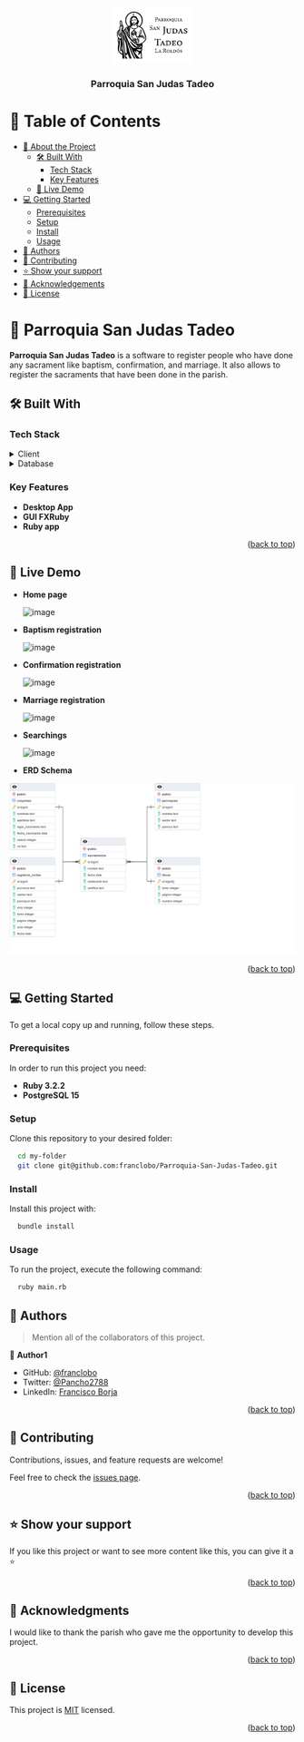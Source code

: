 <a name="readme-top"></a>

<div align="center">
  <img src="./astets/images/Logo-SJT.png" alt="logo" width="140"  height="auto" />
  <br/>

  <h3><b>Parroquia San Judas Tadeo</b></h3>

</div>

<!-- TABLE OF CONTENTS -->

# 📗 Table of Contents

- [📖 About the Project](#about-project)
  - [🛠 Built With](#built-with)
    - [Tech Stack](#tech-stack)
    - [Key Features](#key-features)
  - [🚀 Live Demo](#live-demo)
- [💻 Getting Started](#getting-started)
  - [Prerequisites](#prerequisites)
  - [Setup](#setup)
  - [Install](#install)
  - [Usage](#usage)
- [👥 Authors](#authors)
- [🤝 Contributing](#contributing)
- [⭐️ Show your support](#support)
- [🙏 Acknowledgements](#acknowledgements)
- [📝 License](#license)

<!-- PROJECT DESCRIPTION -->

# 📖 Parroquia San Judas Tadeo <a name="about-project"></a>

**Parroquia San Judas Tadeo** is a software to register people who have done any sacrament like baptism, confirmation, and marriage. It also allows to register the sacraments that have been done in the parish.

## 🛠 Built With <a name="built-with"></a>

### Tech Stack <a name="tech-stack"></a>

<details>
  <summary>Client</summary>
  <ul>
    <li><a href="https://reactjs.org/">Ruby</a></li>
    <li><a href="https://reactjs.org/">FXRuby</a></li>
  </ul>
</details>

<details>
<summary>Database</summary>
  <ul>
    <li><a href="https://www.postgresql.org/">PostgreSQL</a></li>
  </ul>
</details>

<!-- Features -->

### Key Features <a name="key-features"></a>

- **Desktop App**
- **GUI FXRuby**
- **Ruby app**

<p align="right">(<a href="#readme-top">back to top</a>)</p>

<!-- LIVE DEMO -->

## 🚀 Live Demo <a name="live-demo"></a>

- **Home page**

  ![image](https://github.com/franclobo/Parroquia-San-Judas-Tadeo/assets/58642949/1735692c-1695-4fdd-8513-9f17397eb5e7)

- **Baptism registration**

  ![image](https://github.com/franclobo/Parroquia-San-Judas-Tadeo/assets/58642949/fa4899be-c2f0-40d8-b666-d0f8720ac505)

- **Confirmation registration**

  ![image](https://github.com/franclobo/Parroquia-San-Judas-Tadeo/assets/58642949/eb01aa3f-daaf-4224-9404-a27a267ea0cd)

- **Marriage registration**

  ![image](https://github.com/franclobo/Parroquia-San-Judas-Tadeo/assets/58642949/bcd2b719-441e-4cb9-8c5c-f992379117c0)

- **Searchings**

  ![image](https://github.com/franclobo/Parroquia-San-Judas-Tadeo/assets/58642949/214d8143-4dbb-4ee3-aee1-40646657ba40)

- **ERD Schema**

 <img src="./astets/images/schema.png" alt="schema" />


<p align="right">(<a href="#readme-top">back to top</a>)</p>

<!-- GETTING STARTED -->

## 💻 Getting Started <a name="getting-started"></a>


To get a local copy up and running, follow these steps.

### Prerequisites

In order to run this project you need:

- **Ruby 3.2.2**
- **PostgreSQL 15**

### Setup

Clone this repository to your desired folder:

```sh
  cd my-folder
  git clone git@github.com:franclobo/Parroquia-San-Judas-Tadeo.git
```


### Install

Install this project with:


```sh
  bundle install
```


### Usage

To run the project, execute the following command:

```sh
  ruby main.rb
```

<!-- AUTHORS -->

## 👥 Authors <a name="authors"></a>

> Mention all of the collaborators of this project.

👤 **Author1**

- GitHub: [@franclobo](https://github.com/franclobo)
- Twitter: [@Pancho2788](https://twitter.com/Pancho2788)
- LinkedIn: [Francisco Borja](https://www.linkedin.com/in/francisco-borja-lobato/)

<p align="right">(<a href="#readme-top">back to top</a>)</p>

<!-- CONTRIBUTING -->

## 🤝 Contributing <a name="contributing"></a>

Contributions, issues, and feature requests are welcome!

Feel free to check the [issues page](../../issues/).

<p align="right">(<a href="#readme-top">back to top</a>)</p>

<!-- SUPPORT -->

## ⭐️ Show your support <a name="support"></a>

If you like this project or want to see more content like this, you can give it a ⭐️

<p align="right">(<a href="#readme-top">back to top</a>)</p>

<!-- ACKNOWLEDGEMENTS -->

## 🙏 Acknowledgments <a name="acknowledgements"></a>

I would like to thank the parish who gave me the opportunity to develop this project.

<p align="right">(<a href="#readme-top">back to top</a>)</p>

<!-- LICENSE -->

## 📝 License <a name="license"></a>

This project is [MIT](./LICENSE) licensed.

<p align="right">(<a href="#readme-top">back to top</a>)</p>
